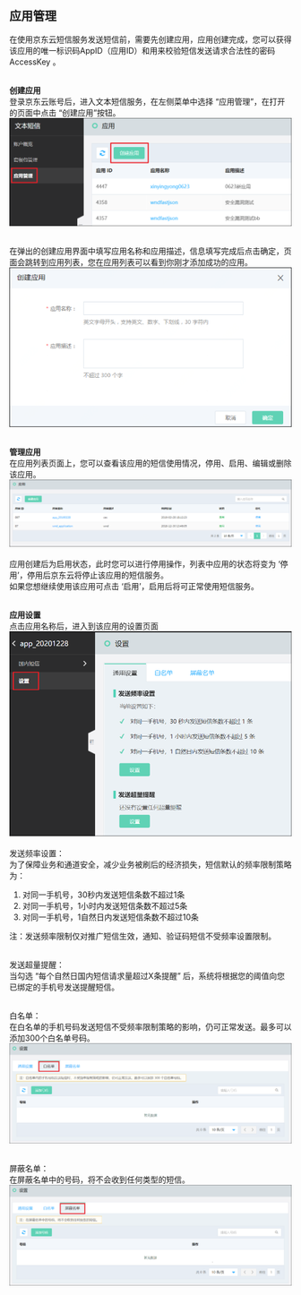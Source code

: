 ## 应用管理<br>

在使用京东云短信服务发送短信前，需要先创建应用，应用创建完成，您可以获得该应用的唯一标识码AppID（应用ID）和用来校验短信发送请求合法性的密码 AccessKey 。<br><br>

**创建应用**<br>
登录京东云账号后，进入文本短信服务，在左侧菜单中选择 “应用管理”，在打开的页面中点击 “创建应用”按钮。<br>
![创建应用](../../../../image/Text-Message/dx-002.png)<br><br>

在弹出的创建应用界面中填写应用名称和应用描述，信息填写完成后点击确定，页面会跳转到应用列表，您在应用列表可以看到你刚才添加成功的应用。<br>
![创建应用](../../../../image/Text-Message/dx-003.png)<br><br>

**管理应用**<br>
在应用列表页面上，您可以查看该应用的短信使用情况，停用、启用、编辑或删除该应用。<br>
![管理应用](../../../../image/Text-Message/dx-004.png)<br><br>
应用创建后为启用状态，此时您可以进行停用操作，列表中应用的状态将变为 ‘停用’，停用后京东云将停止该应用的短信服务。<br>
如果您想继续使用该应用可点击 ‘启用’，启用后将可正常使用短信服务。<br><br>

**应用设置**<br>
点击应用名称后，进入到该应用的设置页面<br>
![应用设置](../../../../image/Text-Message/dx-005.png)<br><br>
发送频率设置：<br>
为了保障业务和通道安全，减少业务被刷后的经济损失，短信默认的频率限制策略为：<br>
1. 对同一手机号，30秒内发送短信条数不超过1条 <br>	
2. 对同一手机号，1小时内发送短信条数不超过5条 <br>
3. 对同一手机号，1自然日内发送短信条数不超过10条 <br>

注：发送频率限制仅对推广短信生效，通知、验证码短信不受频率设置限制。 <br><br>

发送超量提醒：<br>
当勾选 “每个自然日国内短信请求量超过X条提醒” 后，系统将根据您的阈值向您已绑定的手机号发送提醒短信。<br><br>

白名单：<br>
在白名单的手机号码发送短信不受频率限制策略的影响，仍可正常发送。最多可以添加300个白名单号码。<br>
![白名单](../../../../image/Text-Message/dx-006.png)<br><br>

屏蔽名单：<br>
在屏蔽名单中的号码，将不会收到任何类型的短信。<br>
![屏蔽名单](../../../../image/Text-Message/dx-008.png)
